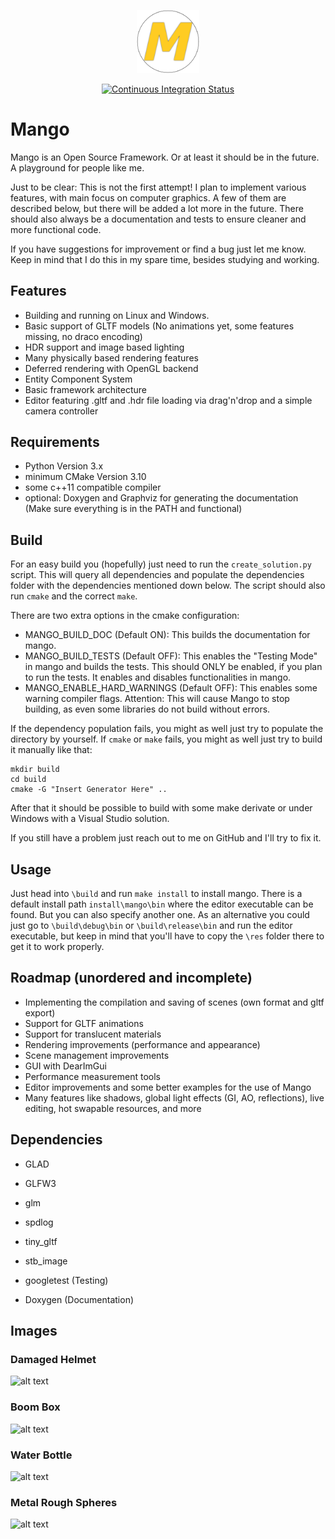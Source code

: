 <p align="center">
  <img src="res/textures/logo.png" width="20%">
</p>
<p align="center">
  <a href="https://github.com/Paul-Hi/Mango/actions?query=workflow%3A%22Continuous+Integration%22"><img alt="Continuous Integration Status" src="https://github.com/Paul-Hi/Mango/workflows/Continuous%20Integration/badge.svg"></a>
</p>

# Mango

Mango is an Open Source Framework. Or at least it should be in the future.
A playground for people like me.

Just to be clear: This is not the first attempt!
I plan to implement various features, with main focus on computer graphics.
A few of them are described below, but there will be added a lot more in the future.
There should also always be a documentation and tests to ensure cleaner and more functional code.

If you have suggestions for improvement or find a bug just let me know.
Keep in mind that I do this in my spare time, besides studying and working.

## Features

* Building and running on Linux and Windows.
* Basic support of GLTF models (No animations yet, some features missing, no draco encoding)
* HDR support and image based lighting
* Many physically based rendering features
* Deferred rendering with OpenGL backend
* Entity Component System
* Basic framework architecture
* Editor featuring .gltf and .hdr file loading via drag'n'drop and a simple camera controller

## Requirements

* Python Version 3.x
* minimum CMake Version 3.10
* some c++11 compatible compiler
* optional: Doxygen and Graphviz for generating the documentation (Make sure everything is in the PATH and functional)

## Build

For an easy build you (hopefully) just need to run the ```create_solution.py``` script.
This will query all dependencies and populate the dependencies folder with the dependencies mentioned down below.
The script should also run ```cmake``` and the correct ```make```.

There are two extra options in the cmake configuration:
* MANGO_BUILD_DOC (Default ON): This builds the documentation for mango.
* MANGO_BUILD_TESTS (Default OFF): This enables the "Testing Mode" in mango and builds the tests. This should ONLY be enabled, if you plan to run the tests. It enables and disables functionalities in mango.
* MANGO_ENABLE_HARD_WARNINGS (Default OFF): This enables some warning compiler flags. Attention: This will cause Mango to stop building, as even some libraries do not build without errors.

If the dependency population fails, you might as well just try to populate the directory by yourself.
If ```cmake``` or ```make``` fails, you might as well just try to build it manually like that:

```console
mkdir build
cd build
cmake -G "Insert Generator Here" ..
```

After that it should be possible to build with some make derivate or under Windows with a Visual Studio solution.

If you still have a problem just reach out to me on GitHub and I'll try to fix it.

## Usage

Just head into ```\build``` and run ```make install``` to install mango.
There is a default install path ```install\mango\bin``` where the editor executable can be found. But you can also specify another one.
As an alternative you could just go to ```\build\debug\bin``` or ```\build\release\bin``` and run the editor executable, but keep in mind that you'll have to copy the ```\res``` folder there to get it to work properly.

## Roadmap (unordered and incomplete)

* Implementing the compilation and saving of scenes (own format and gltf export)
* Support for GLTF animations
* Support for translucent materials
* Rendering improvements (performance and appearance)
* Scene management improvements
* GUI with DearImGui
* Performance measurement tools
* Editor improvements and some better examples for the use of Mango
* Many features like shadows, global light effects (GI, AO, reflections), live editing, hot swapable resources, and more

## Dependencies

* GLAD
* GLFW3
* glm
* spdlog
* tiny_gltf
* stb_image

* googletest (Testing)
* Doxygen (Documentation)

## Images
### Damaged Helmet
![alt text](https://github.com/Paul-Hi/Mango/blob/master/show/damaged_helmet.png "Damaged Helmet")
### Boom Box
![alt text](https://github.com/Paul-Hi/Mango/blob/master/show/boom_box.png "Boom Box")
### Water Bottle
![alt text](https://github.com/Paul-Hi/Mango/blob/master/show/water_bottle.png "Water Bottle")
### Metal Rough Spheres
![alt text](https://github.com/Paul-Hi/Mango/blob/master/show/metal_rough_spheres.png "Metal Rough Spheres")
